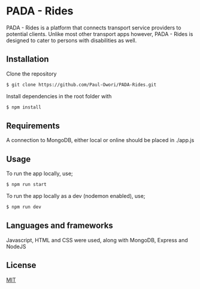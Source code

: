 # PADA - Rides

PADA - Rides is a platform that connects transport service providers to potential clients. Unlike most other transport apps however, PADA - Rides is designed to cater to persons with disabilities as well.

## Installation

Clone the repository

```bash
$ git clone https://github.com/Paul-Owori/PADA-Rides.git
```

Install dependencies in the root folder with

```bash
$ npm install
```

## Requirements

A connection to MongoDB, either local or online should be placed in ./app.js

## Usage

To run the app locally, use;

```bash
$ npm run start
```

To run the app locally as a dev (nodemon enabled), use;

```bash
$ npm run dev
```

## Languages and frameworks

Javascript, HTML and CSS were used, along with MongoDB, Express and NodeJS

## License

[MIT](https://choosealicense.com/licenses/mit/)
